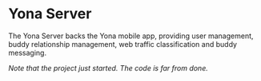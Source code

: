 Yona Server
==================================

The Yona Server backs the Yona mobile app, providing user management, buddy relationship management, web traffic classification and buddy messaging.

*Note that the project just started. The code is far from done.*
